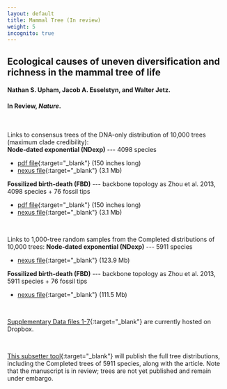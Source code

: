 ```yaml
---
layout: default
title: Mammal Tree (In review)
weight: 5
incognito: true
---
```


## Ecological causes of uneven diversification and richness in the mammal tree of life
#### Nathan S. Upham, Jacob A. Esselstyn, and Walter Jetz.
#### In Review, _Nature_.


<br />

Links to consensus trees of the DNA-only distribution of 10,000 trees (maximum clade credibility):   
   **Node-dated exponential (NDexp)** --- 4098 species
   - [pdf file](https://www.dropbox.com/s/mbux32gaeys9qcp/MamPhy_BDvr_DNAonly_topoFree_NDexp_4098sp_MCC_plotted.pdf?dl=1){:target="_blank"} (150 inches long)
   - [nexus file](https://www.dropbox.com/s/50iujezq37085bb/MamPhy_BDvr_DNAonly_topoFree_NDexp_4098sp_MCC_target.tre?dl=1){:target="_blank"} (3.1 Mb)

   **Fossilized birth-death (FBD)** --- backbone topology as Zhou et al. 2013, 4098 species + 76 fossil tips
   - [pdf file](https://www.dropbox.com/s/t9ev8mdeb0s4jnp/MamPhy_BDvr_DNAonly_topoFree_FBDasZhouEtAl_4098sp-wFossils_MCC_plotted.pdf?dl=1){:target="_blank"} (150 inches long)
   - [nexus file](https://www.dropbox.com/s/j2lldalhgf2nuui/MamPhy_BDvr_DNAonly_topoFree_FBDasZhouEtAl_4098sp-wFossils_MCC_target.tre?dl=1){:target="_blank"} (3.1 Mb)

<br />

Links to 1,000-tree random samples from the Completed distributions of 10,000 trees:
   **Node-dated exponential (NDexp)** --- 5911 species
   - [nexus file](https://www.dropbox.com/s/732njcrlqtogl12/MamPhy_fullPosterior_BDvr_Completed_5911sp_topoCons_NDexp_sample1000_nexus.trees?dl=1){:target="_blank"} (123.9 Mb)

   **Fossilized birth-death (FBD)** --- backbone topology as Zhou et al. 2013, 5911 species + 76 fossil tips
   - [nexus file](https://www.dropbox.com/s/ynzk8clt4zv5jqs/MamPhy_fullPosterior_BDvr_Completed_5911sp_topoCons_FBDasZhouEtAl_sample1000_nexus.trees?dl=1){:target="_blank"} (111.5 Mb)

<br />

[Supplementary Data files 1-7](https://www.dropbox.com/sh/xgdg5a1xlcduk7h/AAB2s6PCtX3R48k_zkth7QoGa?dl=0){:target="_blank"} are currently hosted on Dropbox. 

<br />

[This subsetter tool](http://vertlife.org/phylosubsets/){:target="_blank"} will publish the full tree distributions, including the Completed trees of 5911 species, along with the article. Note that the manuscript is in review; trees are not yet published and remain under embargo.
